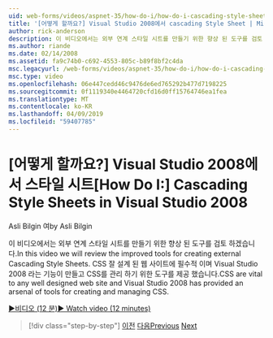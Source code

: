 ```yaml
---
uid: web-forms/videos/aspnet-35/how-do-i/how-do-i-cascading-style-sheets-in-visual-studio-2008
title: '[어떻게 할까요?] Visual Studio 2008에서 cascading Style Sheet | Microsoft Docs'
author: rick-anderson
description: 이 비디오에서는 외부 연계 스타일 시트를 만들기 위한 향상 된 도구를 검토 하겠습니다. CSS에 모든 잘 설계 된 웹 사이트 및 Visual Studio 2에 중요 한 대상...
ms.author: riande
ms.date: 02/14/2008
ms.assetid: fa9c74b0-c692-4553-805c-b89f8bf2c4da
msc.legacyurl: /web-forms/videos/aspnet-35/how-do-i/how-do-i-cascading-style-sheets-in-visual-studio-2008
msc.type: video
ms.openlocfilehash: 06e447cedd46c9476de6ed765292b477d7198225
ms.sourcegitcommit: 0f1119340e4464720cfd16d0ff15764746ea1fea
ms.translationtype: MT
ms.contentlocale: ko-KR
ms.lasthandoff: 04/09/2019
ms.locfileid: "59407785"
---
```

# <a name="how-do-i-cascading-style-sheets-in-visual-studio-2008"></a><span data-ttu-id="8fa3c-104">[어떻게 할까요?] Visual Studio 2008에서 스타일 시트</span><span class="sxs-lookup"><span data-stu-id="8fa3c-104">[How Do I:] Cascading Style Sheets in Visual Studio 2008</span></span>

<span data-ttu-id="8fa3c-105">Asli Bilgin 여</span><span class="sxs-lookup"><span data-stu-id="8fa3c-105">by Asli Bilgin</span></span>

<span data-ttu-id="8fa3c-106">이 비디오에서는 외부 연계 스타일 시트를 만들기 위한 향상 된 도구를 검토 하겠습니다.</span><span class="sxs-lookup"><span data-stu-id="8fa3c-106">In this video we will review the improved tools for creating external Cascading Style Sheets.</span></span> <span data-ttu-id="8fa3c-107">CSS 잘 설계 된 웹 사이트에 필수적 이며 Visual Studio 2008 라는 기능이 만들고 CSS를 관리 하기 위한 도구를 제공 했습니다.</span><span class="sxs-lookup"><span data-stu-id="8fa3c-107">CSS are vital to any well designed web site and Visual Studio 2008 has provided an arsenal of tools for creating and managing CSS.</span></span>

[<span data-ttu-id="8fa3c-108">&#9654;비디오 (12 분)</span><span class="sxs-lookup"><span data-stu-id="8fa3c-108">&#9654; Watch video (12 minutes)</span></span>](https://channel9.msdn.com/Blogs/ASP-NET-Site-Videos/how-do-i-cascading-style-sheets-in-visual-studio-2008)

> [!div class="step-by-step"]
> <span data-ttu-id="8fa3c-109">[이전](how-do-i-create-nested-master-page-in-visual-studio-2008.md)
> [다음](how-do-i-working-with-visual-studio-2008-net-framework.md)</span><span class="sxs-lookup"><span data-stu-id="8fa3c-109">[Previous](how-do-i-create-nested-master-page-in-visual-studio-2008.md)
[Next](how-do-i-working-with-visual-studio-2008-net-framework.md)</span></span>
